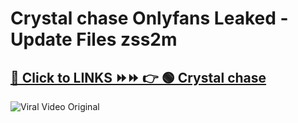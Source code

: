 
 # Crystal chase Onlyfans Leaked - Update Files zss2m

## <h2><a href="https://clipsfans.com/Crystal_chase&ref=git">🔗 Click to LINKS ⏩⏩ 👉 🟢 Crystal chase </a></h2>

<a href="https://clipsfans.com/Crystal_chase&ref=git" rel="nofollow" data-target="animated-image.originalLink"><img src="https://i.ibb.co.com/xMMVF88/686577567.gif" alt="Viral Video Original" style="max-width: 100%; display: inline-block;" data-target="animated-image.originalImage"></a>

